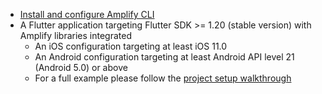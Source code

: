 * [Install and configure Amplify CLI](https://docs.amplify.aws/cli/start/install)
* A Flutter application targeting Flutter SDK >= 1.20 (stable version) with Amplify libraries integrated
    * An iOS configuration targeting at least iOS 11.0
    * An Android configuration targeting at least Android API level 21 (Android 5.0) or above
    * For a full example please follow the [project setup walkthrough](~/lib/project-setup/create-application.md)
  
<inline-fragment platform="flutter" src="~/lib/project-setup/fragments/native_common/prereq/flutter_null_safety.md"></inline-fragment>
